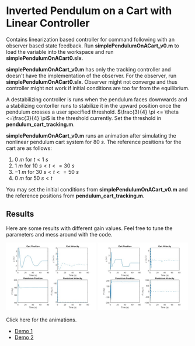 # Inverted Pendulum on a Cart with Linear Controller

Contains linearization based controller for command following with an observer based state feedback. Run **simplePendulumOnACart_v0.m** to load the variable into the workspace and run **simplePendulumOnACart0.slx**.

**simplePendulumOnACart_v0.m** has only the tracking controller and doesn't have the implementation of the observer. For the observer, run **simplePendulumOnACart0.slx**. Observer might not converge and thus controller might not work if initial conditions are too far from the equilibrium.

A destabilizing controller is runs when the pendulum faces downwards and a stabilizing contorller runs to stabilize it in the upward position once the pendulum crosses a user specified threshold. $\frac{3}{4} \pi <= \theta <=\frac{3}{4} \pi$ is the threshold currently. Set the threshold in **pendulum_cart_tracking.m**.

**simplePendulumOnACart_v0.m** runs an animation after simulating the nonlinear pendulum cart system for $80$ $s$. The reference positions for the cart are as follows:

1) $0\ m$ for $t < 1\ s$
2) $1\ m$ for $10\ s < t <= 30\ s$
3) $-1\ m$ for $30\ s < t <= 50\ s$
4) $0\ m$ for $50\ s < t$

You may set the initial conditions from **simplePendulumOnACart_v0.m** and the reference positions from **pendulum_cart_tracking.m**.

## Results
Here are some results with different gain values. Feel free to tune the parameters and mess around with the code.

<p float="left">
  <img src="pendulumCart.jpg" width="49%" height = "50%" />
  <img src="pendulumCart2.jpg" width="49%" height = "50%" />
</p>

Click here for the animations.
- [Demo 1](https://youtu.be/wF3t1BsLJ9M)
- [Demo 2](https://youtu.be/dSFHy8AWpdc)